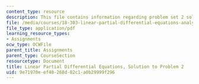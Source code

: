 ```yaml
---
content_type: resource
description: This file contains information regarding problem set 2 solution.
file: /media/courses/18-303-linear-partial-differential-equations-analysis-and-numerics-fall-2014/9e71970eef48268d82c1a0b29999f296_MIT18_303F14_pset2sol.pdf
file_type: application/pdf
learning_resource_types:
- Assignments
ocw_type: OCWFile
parent_title: Assignments
parent_type: CourseSection
resourcetype: Document
title: Linear Partial Differential Equations, Solution to Problem 2
uid: 9e71970e-ef48-268d-82c1-a0b29999f296
---
```

